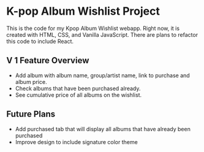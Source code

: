 # K-pop Album Wishlist Project

This is the code for my Kpop Album Wishlist webapp. Right now, it is created with HTML, CSS, and Vanilla JavaScript. There are plans to refactor this code to include React.

## V 1 Feature Overview

- Add album with album name, group/artist name, link to purchase and album price.
- Check albums that have been purchased already.
- See cumulative price of all albums on the wishlist.

## Future Plans

- Add purchased tab that will display all albums that have already been purchased
- Improve design to include signature color theme